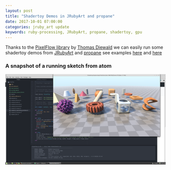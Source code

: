 ```yaml
---
layout: post
title: "Shadertoy Demos in JRubyArt and propane"
date: 2017-10-01 07:00:00
categories: jruby_art update
keywords: ruby-processing, JRubyArt, propane, shadertoy, gpu
---
```

Thanks to the [PixelFlow library][pixgit] by [Thomas Diewald][diewald] we can easily run some shadertoy demos from [JRubyArt][jruby_art] and [propane][propane] see examples [here][jra] and [here][pro]

### A snapshot of a running sketch from atom

<img src="/assets/raytracing.png" />

[pixgit]:https://github.com/diwi/PixelFlow
[diewald]:http://thomasdiewald.com/blog/
[jruby_art]:https://ruby-processing.github.io/JRubyArt/
[jra]:https://github.com/ruby-processing/JRubyArt-examples/tree/master/external_library/java/PixelFlow
[propane]:https://ruby-processing.github.io/propane/
[pro]:https://github.com/ruby-processing/propane-examples/tree/master/external_library/java/pixel_flow

